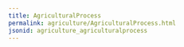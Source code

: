 ```yaml
---
title: AgriculturalProcess
permalink: agriculture/AgriculturalProcess.html
jsonid: agriculture_agriculturalprocess
---
```

